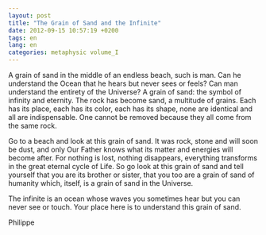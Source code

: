 ```yaml
---
layout: post
title: "The Grain of Sand and the Infinite"
date: 2012-09-15 10:57:19 +0200
tags: en
lang: en
categories: metaphysic volume_I
---
```

A grain of sand in the middle of an endless beach, such is man. Can he understand the Ocean that he hears but never sees or feels? Can man understand the entirety of the Universe? A grain of sand: the symbol of infinity and eternity.
The rock has become sand, a multitude of grains. Each has its place, each has its color, each has its shape, none are identical and all are indispensable. One cannot be removed because they all come from the same rock.

Go to a beach and look at this grain of sand. It was rock, stone and will soon be dust, and only Our Father knows what its matter and energies will become after. For nothing is lost, nothing disappears, everything transforms in the great eternal cycle of Life. So go look at this grain of sand and tell yourself that you are its brother or sister, that you too are a grain of sand of humanity which, itself, is a grain of sand in the Universe.

The infinite is an ocean whose waves you sometimes hear but you can never see or touch. Your place here is to understand this grain of sand.

Philippe

<!-- This work is licensed under the terms of the Creative Commons Attribution-NonCommercial 4.0 International License. -->